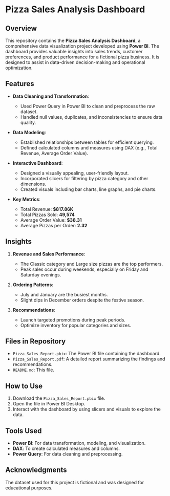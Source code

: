 # Pizza Sales Analysis Dashboard

## Overview

This repository contains the **Pizza Sales Analysis Dashboard**, a comprehensive data visualization project developed using **Power BI**. The dashboard provides valuable insights into sales trends, customer preferences, and product performance for a fictional pizza business. It is designed to assist in data-driven decision-making and operational optimization.

## Features

- **Data Cleaning and Transformation**:
  - Used Power Query in Power BI to clean and preprocess the raw dataset.
  - Handled null values, duplicates, and inconsistencies to ensure data quality.

- **Data Modeling**:
  - Established relationships between tables for efficient querying.
  - Defined calculated columns and measures using DAX (e.g., Total Revenue, Average Order Value).

- **Interactive Dashboard**:
  - Designed a visually appealing, user-friendly layout.
  - Incorporated slicers for filtering by pizza category and other dimensions.
  - Created visuals including bar charts, line graphs, and pie charts.

- **Key Metrics**:
  - Total Revenue: **$817.86K**
  - Total Pizzas Sold: **49,574**
  - Average Order Value: **$38.31**
  - Average Pizzas per Order: **2.32**

## Insights

1. **Revenue and Sales Performance**:
   - The Classic category and Large size pizzas are the top performers.
   - Peak sales occur during weekends, especially on Friday and Saturday evenings.

2. **Ordering Patterns**:
   - July and January are the busiest months.
   - Slight dips in December orders despite the festive season.

3. **Recommendations**:
   - Launch targeted promotions during peak periods.
   - Optimize inventory for popular categories and sizes.

## Files in Repository

- `Pizza_Sales_Report.pbix`: The Power BI file containing the dashboard.
- `Pizza_Sales_Report.pdf`: A detailed report summarizing the findings and recommendations.
- `README.md`: This file.

## How to Use

1. Download the `Pizza_Sales_Report.pbix` file.
2. Open the file in Power BI Desktop.
3. Interact with the dashboard by using slicers and visuals to explore the data.

## Tools Used

- **Power BI**: For data transformation, modeling, and visualization.
- **DAX**: To create calculated measures and columns.
- **Power Query**: For data cleaning and preprocessing.

## Acknowledgments

The dataset used for this project is fictional and was designed for educational purposes.

